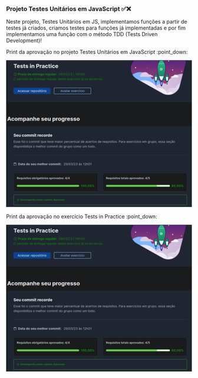 ### Projeto Testes Unitários em JavaScript ✅❌

Neste projeto, Testes Unitários em JS, implementamos funções a partir de testes já criados, criamos testes para funções já implementadas e por fim implementamos uma função com o método TDD (Tests Driven Development)!
<br>

<p>Print da aprovação no projeto Testes Unitários em JavaScript :point_down:</p>
<img src="https://github.com/vinicius-virgilli/trybe-exercicios/blob/main/1%20-%20Fundamentos/6%20-%20Introdu%C3%A7%C3%A3o%20%C3%A0%20JavaScript%20ES6%20e%20Testes%20Unit%C3%A1rios/imagens/Print%20da%20aprova%C3%A7%C3%A3o%20no%20exerc%C3%ADcio%20Tests%20in%20Practice.png" alt="Print da aprovação no projeto Testes Unitários">
<br>

<p>Print da aprovação no exercício Tests in Practice :point_down:</p>
<img src="https://github.com/vinicius-virgilli/trybe-exercicios/blob/main/1%20-%20Fundamentos/6%20-%20Introdu%C3%A7%C3%A3o%20%C3%A0%20JavaScript%20ES6%20e%20Testes%20Unit%C3%A1rios/imagens/Print%20da%20aprova%C3%A7%C3%A3o%20no%20exerc%C3%ADcio%20Tests%20in%20Practice.png" alt="Print da aprovação no exercício Testes in Practice">



